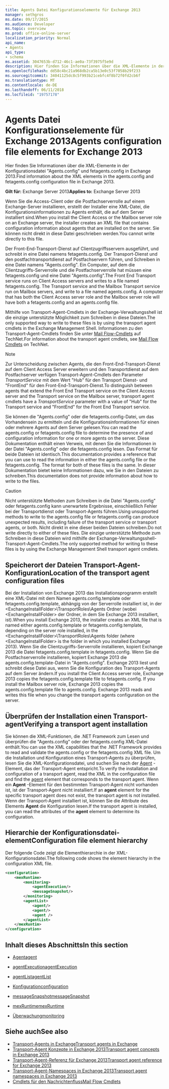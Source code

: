 ```yaml
---
title: Agents Datei Konfigurationselemente für Exchange 2013
manager: sethgros
ms.date: 09/17/2015
ms.audience: Developer
ms.topic: overview
ms.prod: office-online-server
localization_priority: Normal
api_name:
- Agents
api_type:
- schema
ms.assetid: 3047653b-d712-46c1-ae0a-73f3975f5e9d
description: Hier finden Sie Informationen über die XML-Elemente in der Konfigurationsdatei "Agents.config" und fetagents.config in Exchange 2013.
ms.openlocfilehash: dd58c4bc21a968db2ca5b13e0c53f7058b29f233
ms.sourcegitcommit: 34041125dc8c5f993b21cebfc4f8b72f0fd2cb6f
ms.translationtype: MT
ms.contentlocale: de-DE
ms.lasthandoff: 06/11/2018
ms.locfileid: "19757178"
---
```

# <a name="agents-configuration-file-elements-for-exchange-2013"></a><span data-ttu-id="1ee12-103">Agents Datei Konfigurationselemente für Exchange 2013</span><span class="sxs-lookup"><span data-stu-id="1ee12-103">Agents configuration file elements for Exchange 2013</span></span>

<span data-ttu-id="1ee12-104">Hier finden Sie Informationen über die XML-Elemente in der Konfigurationsdatei "Agents.config" und fetagents.config in Exchange 2013.</span><span class="sxs-lookup"><span data-stu-id="1ee12-104">Find information about the XML elements in the agents.config and fetagents.config configuration file in Exchange 2013.</span></span>
  
<span data-ttu-id="1ee12-105">**Gilt für:** Exchange Server 2013</span><span class="sxs-lookup"><span data-stu-id="1ee12-105">**Applies to:** Exchange Server 2013</span></span>
  
<span data-ttu-id="1ee12-106">Wenn Sie die Access-Client oder die Postfachserverrolle auf einem Exchange-Server installieren, erstellt der Installer eine XML-Datei, die Konfigurationsinformationen zu Agents enthält, die auf dem Server installiert sind.</span><span class="sxs-lookup"><span data-stu-id="1ee12-106">When you install the Client Access or the Mailbox server role on an Exchange server, the installer creates an XML file that contains configuration information about agents that are installed on the server.</span></span> <span data-ttu-id="1ee12-107">Sie können nicht direkt in diese Datei geschrieben werden.</span><span class="sxs-lookup"><span data-stu-id="1ee12-107">You cannot write directly to this file.</span></span> 
  
<span data-ttu-id="1ee12-108">Der Front-End-Transport-Dienst auf Clientzugriffsservern ausgeführt, und schreibt in eine Datei namens fetagents.config. Der Transport-Dienst und den postfachtransportdienst auf Postfachservern führen, und Schreiben in eine Datei namens "Agents.config". Ein Computer, auf dem die Clientzugriffs-Serverrolle und die Postfachserverrolle hat müssen eine fetagents.config und eine Datei "Agents.config".</span><span class="sxs-lookup"><span data-stu-id="1ee12-108">The Front End Transport service runs on Client Access servers and writes to a file named fetagents.config. The Transport service and the Mailbox Transport service run on Mailbox servers, and write to a file named agents.config. A computer that has both the Client Access server role and the Mailbox server role will have both a fetagents.config and an agents.config file.</span></span> 
  
<span data-ttu-id="1ee12-109">Mithilfe von Transport-Agent-Cmdlets in der Exchange-Verwaltungsshell ist die einzige unterstützte Möglichkeit zum Schreiben in diese Dateien.</span><span class="sxs-lookup"><span data-stu-id="1ee12-109">The only supported way to write to these files is by using the transport agent cmdlets in the Exchange Management Shell.</span></span> <span data-ttu-id="1ee12-110">Informationen zu den Transport-Agent-Cmdlets finden Sie unter [Mail Flow-Cmdlets](http://technet.microsoft.com/en-us/library/aa998553%28v=exchg.150%29.aspx) auf TechNet.</span><span class="sxs-lookup"><span data-stu-id="1ee12-110">For information about the transport agent cmdlets, see [Mail Flow Cmdlets](http://technet.microsoft.com/en-us/library/aa998553%28v=exchg.150%29.aspx) on TechNet.</span></span> 
  
> [!NOTE]
> <span data-ttu-id="1ee12-111">Zur Unterscheidung zwischen Agents, die den Front-End-Transport-Dienst auf dem Client Access Server erweitern und den Transportdienst auf dem Postfachserver verfügen Transport-Agent-Cmdlets den Parameter _TransportService_ mit dem Wert "Hub" für den Transport Dienst- und "FrontEnd" für den Front-End-Transport-Dienst.</span><span class="sxs-lookup"><span data-stu-id="1ee12-111">To distinguish between agents that extend the Front End Transport service on the Client Access server and the Transport service on the Mailbox server, transport agent cmdlets have a  _TransportService_ parameter with a value of "Hub" for the Transport service and "FrontEnd" for the Front End Transport service.</span></span> 
  
<span data-ttu-id="1ee12-112">Sie können die "Agents.config" oder die fetagents.config-Datei, um das Vorhandensein zu ermitteln und die Konfigurationsinformationen für einen oder mehrere Agents auf dem Server gelesen.</span><span class="sxs-lookup"><span data-stu-id="1ee12-112">You can read the agents.config or fetagents.config file to determine the presence of and configuration information for one or more agents on the server.</span></span> <span data-ttu-id="1ee12-113">Diese Dokumentation enthält einen Verweis, mit denen Sie die Informationen in der Datei "Agents.config" oder die fetagents.config lesen. Das Format für beide Dateien ist identisch.</span><span class="sxs-lookup"><span data-stu-id="1ee12-113">This documentation provides a reference that you can use to read the information in either the agents.config file or the fetagents.config. The format for both of these files is the same.</span></span> <span data-ttu-id="1ee12-114">In dieser Dokumentation bietet keine Informationen dazu, wie Sie in den Dateien zu schreiben.</span><span class="sxs-lookup"><span data-stu-id="1ee12-114">This documentation does not provide information about how to write to the files.</span></span>
  
> [!CAUTION]
> <span data-ttu-id="1ee12-115">Nicht unterstützte Methoden zum Schreiben in die Datei "Agents.config" oder fetagents.config kann unerwartete Ergebnisse, einschließlich Fehler bei der Transportdienst oder Transport-Agents führen.</span><span class="sxs-lookup"><span data-stu-id="1ee12-115">Using unsupported methods to write to the agents.config file or fetagents.config can produce unexpected results, including failure of the transport service or transport agents, or both.</span></span> <span data-ttu-id="1ee12-116">Nicht direkt in eine dieser beiden Dateien schreiben.</span><span class="sxs-lookup"><span data-stu-id="1ee12-116">Do not write directly to either of these files.</span></span> <span data-ttu-id="1ee12-117">Die einzige unterstützte Methode zum Schreiben in diese Dateien wird mithilfe der Exchange-Verwaltungsshell-Transport-Agent-Cmdlets.</span><span class="sxs-lookup"><span data-stu-id="1ee12-117">The only supported method for writing to these files is by using the Exchange Management Shell transport agent cmdlets.</span></span> 
  
## <a name="location-of-the-transport-agent-configuration-files"></a><span data-ttu-id="1ee12-118">Speicherort der Dateien Transport-Agent-Konfiguration</span><span class="sxs-lookup"><span data-stu-id="1ee12-118">Location of the transport agent configuration files</span></span>
<span data-ttu-id="1ee12-119"><a name="bk_ConfigLoc"> </a></span><span class="sxs-lookup"><span data-stu-id="1ee12-119"></span></span>

<span data-ttu-id="1ee12-120">Bei der Installation von Exchange 2013 das Installationsprogramm erstellt eine XML-Datei mit dem Namen agents.config.template oder fetagents.config.template, abhängig von der Serverrolle installiert ist, in der \<ExchangeInstallFolder\>\TransportRoles\Agents Ordner (wobei \<ExchangeInstallFolder\> der Ordner, in dem Sie Exchange 2013 installiert, ist).</span><span class="sxs-lookup"><span data-stu-id="1ee12-120">When you install Exchange 2013, the installer creates an XML file that is named either agents.config.template or fetagents.config.template, depending on the server role installed, in the \<ExchangeInstallFolder\>\TransportRoles\Agents folder (where \<ExchangeInstallFolder\> is the folder in which you installed Exchange 2013).</span></span> <span data-ttu-id="1ee12-121">Wenn Sie die Clientzugriffs-Serverrolle installieren, kopiert Exchange 2013 die Datei fetagents.config.template in fetagents.config. Wenn Sie die Postfachserverrolle installieren, kopiert Exchange 2013 die agents.config.template-Datei in "Agents.config". Exchange 2013 liest und schreibt diese Datei aus, wenn Sie die Konfiguration des Transport-Agents auf dem Server ändern.</span><span class="sxs-lookup"><span data-stu-id="1ee12-121">If you install the Client Access server role, Exchange 2013 copies the fetagents.config.template file to fetagents.config. If you install the Mailbox server role, Exchange 2013 copies the agents.config.template file to agents.config. Exchange 2013 reads and writes this file when you change the transport agents configuration on the server.</span></span>
  
## <a name="verifying-a-transport-agent-installation"></a><span data-ttu-id="1ee12-122">Überprüfen der Installation einen Transport-agent</span><span class="sxs-lookup"><span data-stu-id="1ee12-122">Verifying a transport agent installation</span></span>
<span data-ttu-id="1ee12-123"><a name="bk_verifyinstall"> </a></span><span class="sxs-lookup"><span data-stu-id="1ee12-123"></span></span>

<span data-ttu-id="1ee12-124">Sie können die XML-Funktionen, die .NET Framework zum Lesen und überprüfen die "Agents.config" oder der fetagents.config XML-Datei enthält.</span><span class="sxs-lookup"><span data-stu-id="1ee12-124">You can use the XML capabilities that the .NET Framework provides to read and validate the agents.config or the fetagents.config XML file.</span></span> <span data-ttu-id="1ee12-125">Um die Installation und Konfiguration eines Transport-Agents zu überprüfen, lesen Sie die XML-Konfigurationsdatei, und suchen Sie nach der [Agent](agent.md) -Element, das der Transport-Agent entspricht.</span><span class="sxs-lookup"><span data-stu-id="1ee12-125">To verify the installation and configuration of a transport agent, read the XML in the configuration file and find the [agent](agent.md) element that corresponds to the transport agent.</span></span> <span data-ttu-id="1ee12-126">Wenn ein **Agent** -Element für den bestimmten Transport-Agent nicht vorhanden ist, ist der Transport-Agent nicht installiert.</span><span class="sxs-lookup"><span data-stu-id="1ee12-126">If an **agent** element for the specific transport agent does not exist, the transport agent is not installed.</span></span> <span data-ttu-id="1ee12-127">Wenn der Transport-Agent installiert ist, können Sie die Attribute des Elements **Agent** die Konfiguration lesen.</span><span class="sxs-lookup"><span data-stu-id="1ee12-127">If the transport agent is installed, you can read the attributes of the **agent** element to determine its configuration.</span></span> 
  
## <a name="configuration-file-element-hierarchy"></a><span data-ttu-id="1ee12-128">Hierarchie der Konfigurationsdatei-element</span><span class="sxs-lookup"><span data-stu-id="1ee12-128">Configuration file element hierarchy</span></span>
<span data-ttu-id="1ee12-129"><a name="bk_elementref"> </a></span><span class="sxs-lookup"><span data-stu-id="1ee12-129"></span></span>

<span data-ttu-id="1ee12-130">Der folgende Code zeigt die Elementhierarchie in der XML-Konfigurationsdatei.</span><span class="sxs-lookup"><span data-stu-id="1ee12-130">The following code shows the element hierarchy in the configuration XML file.</span></span>
  
```XML
<configuration>
    <mexRuntime>
        <monitoring>
            <agentExecution/>
            <messageSnapshot/>
        </monitoring>
        <agentList>
            <agent/>
            <agent/>
            <agent />
        </agentList>
    </mexRuntim>
</configuration>
```

## <a name="in-this-section"></a><span data-ttu-id="1ee12-131">Inhalt dieses Abschnitts</span><span class="sxs-lookup"><span data-stu-id="1ee12-131">In this section</span></span>
<span data-ttu-id="1ee12-132"><a name="bk_elementreflist"> </a></span><span class="sxs-lookup"><span data-stu-id="1ee12-132"></span></span>

- [<span data-ttu-id="1ee12-133">Agent</span><span class="sxs-lookup"><span data-stu-id="1ee12-133">agent</span></span>](agent.md)
    
- [<span data-ttu-id="1ee12-134">agentExecution</span><span class="sxs-lookup"><span data-stu-id="1ee12-134">agentExecution</span></span>](agentexecution.md)
    
- [<span data-ttu-id="1ee12-135">agentList</span><span class="sxs-lookup"><span data-stu-id="1ee12-135">agentList</span></span>](agentlist.md)
    
- [<span data-ttu-id="1ee12-136">Konfiguration</span><span class="sxs-lookup"><span data-stu-id="1ee12-136">configuration</span></span>](configuration.md)
    
- [<span data-ttu-id="1ee12-137">messageSnapshot</span><span class="sxs-lookup"><span data-stu-id="1ee12-137">messageSnapshot</span></span>](messagesnapshot.md)
    
- [<span data-ttu-id="1ee12-138">mexRuntime</span><span class="sxs-lookup"><span data-stu-id="1ee12-138">mexRuntime</span></span>](mexruntime.md)
    
- [<span data-ttu-id="1ee12-139">Überwachung</span><span class="sxs-lookup"><span data-stu-id="1ee12-139">monitoring</span></span>](monitoring.md)
    
## <a name="see-also"></a><span data-ttu-id="1ee12-140">Siehe auch</span><span class="sxs-lookup"><span data-stu-id="1ee12-140">See also</span></span>

- [<span data-ttu-id="1ee12-141">Transport-Agents in Exchange</span><span class="sxs-lookup"><span data-stu-id="1ee12-141">Transport agents in Exchange</span></span>](transport-agents-in-exchange-2013.md)
- [<span data-ttu-id="1ee12-142">Transport-Agent Konzepte in Exchange 2013</span><span class="sxs-lookup"><span data-stu-id="1ee12-142">Transport agent concepts in Exchange 2013</span></span>](transport-agent-concepts-in-exchange-2013.md)
- [<span data-ttu-id="1ee12-143">Transport-Agent-Referenz für Exchange 2013</span><span class="sxs-lookup"><span data-stu-id="1ee12-143">Transport agent reference for Exchange 2013</span></span>](transport-agent-reference-for-exchange-2013.md)
- [<span data-ttu-id="1ee12-144">Transport-Agent-Namespaces in Exchange 2013</span><span class="sxs-lookup"><span data-stu-id="1ee12-144">Transport agent namespaces in Exchange 2013</span></span>](transport-agent-namespaces-in-exchange-2013.md)
- [<span data-ttu-id="1ee12-145">Cmdlets für den Nachrichtenfluss</span><span class="sxs-lookup"><span data-stu-id="1ee12-145">Mail Flow Cmdlets</span></span>](https://docs.microsoft.com/en-us/powershell/exchange/?view=exchange-ps)
    

